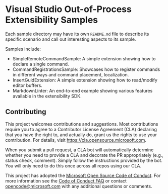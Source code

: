 # Visual Studio Out-of-Process Extensibility Samples

Each sample directory may have its own `README.md` file to describe its specific scenario
and call out interesting aspects to its sample.

Samples include:

* SimpleRemoteCommandSample: A simple extension showing how to declare a single command.
* CommandRegistrationsSample: Showcases how to register commands in different ways and command placement, localization.
* InsertGuidExtension: A simple extension showing how to read/modify editor buffers.
* MarkdownLinter: An end-to-end example showing various features available in the extensibility SDK.

## Contributing

This project welcomes contributions and suggestions.  Most contributions require you to agree to a
Contributor License Agreement (CLA) declaring that you have the right to, and actually do, grant us
the rights to use your contribution. For details, visit https://cla.opensource.microsoft.com.

When you submit a pull request, a CLA bot will automatically determine whether you need to provide
a CLA and decorate the PR appropriately (e.g., status check, comment). Simply follow the instructions
provided by the bot. You will only need to do this once across all repos using our CLA.

This project has adopted the [Microsoft Open Source Code of Conduct](https://opensource.microsoft.com/codeofconduct/).
For more information see the [Code of Conduct FAQ](https://opensource.microsoft.com/codeofconduct/faq/) or
contact [opencode@microsoft.com](mailto:opencode@microsoft.com) with any additional questions or comments.
